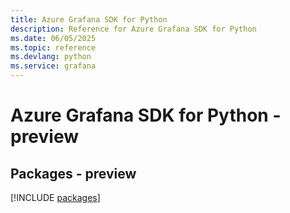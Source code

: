 ```yaml
---
title: Azure Grafana SDK for Python
description: Reference for Azure Grafana SDK for Python
ms.date: 06/05/2025
ms.topic: reference
ms.devlang: python
ms.service: grafana
---
```

# Azure Grafana SDK for Python - preview
## Packages - preview
[!INCLUDE [packages](grafana-index.md)]